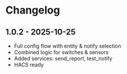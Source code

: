# Changelog

## 1.0.2 - 2025-10-25
- Full config flow with entity & notify selection
- Combined logic for switches & sensors
- Added services: send_report, test_notify
- HACS ready